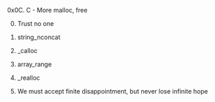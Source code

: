 0x0C. C - More malloc, free

0. Trust no one

1. string_nconcat

2. _calloc

3. array_range

4. _realloc

5. We must accept finite disappointment, but never lose infinite hope


